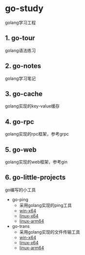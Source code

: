 # go-study
golang学习工程

## 1. go-tour
golang语法练习

## 2. go-notes
golang学习笔记

## 3. go-cache
golang实现的key-value缓存

## 4. go-rpc
golang实现的rpc框架，参考grpc

## 5. go-web
golang实现的web框架，参考gin

## 6. go-little-projects
go编写的小工具

- go-ping
  - 采用golang实现的ping工具
  - [win-x64](https://github.com/victor2025/go-study/blob/master/go-little-projects/go-ping/bin/go-ping-win-x64.exe)
  - [linux-x64](https://github.com/victor2025/go-study/blob/master/go-little-projects/go-ping/bin/go-ping-linux-x64)
  - [linux-arm64](https://github.com/victor2025/go-study/blob/master/go-little-projects/go-ping/bin/go-ping-linux-arm64)
- go-trans
  - 采用golang实现的文件传输工具
  - [win-x64](https://github.com/victor2025/go-study/blob/master/go-little-projects/go-trans/bin/go-trans-win-x64.exe)
  - [linux-x64](https://github.com/victor2025/go-study/blob/master/go-little-projects/go-trans/bin/go-trans-linux-x64)
  - [linux-arm64](https://github.com/victor2025/go-study/blob/master/go-little-projects/go-trans/bin/go-trans-linux-arm64)